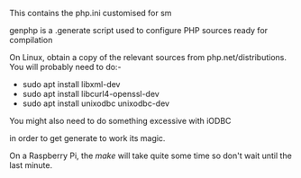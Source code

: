 This contains the php.ini customised for sm

genphp is a .generate script used to configure PHP sources ready for compilation

On Linux, obtain a copy of the relevant sources from php.net/distributions.
You will probably need to do:-
* sudo apt install libxml-dev
* sudo apt install libcurl4-openssl-dev
* sudo apt install unixodbc unixodbc-dev

You might also need to do something excessive with iODBC

in order to get generate to work its magic.

On a Raspberry Pi, the *make* will take quite some time so don't wait until the last minute.

